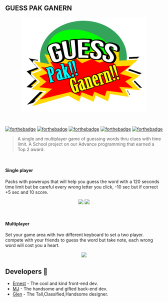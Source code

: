 ## GUESS PAK GANERN

<p align="center"><img src="WindowsFormsApplication7\Resources\pak.png"></p>
</br>

[![forthebadge](http://forthebadge.com/images/badges/made-with-c-sharp.svg)](http://forthebadge.com)   [![forthebadge](http://forthebadge.com/images/badges/built-by-developers.svg)](http://forthebadge.com)  [![forthebadge](http://forthebadge.com/images/badges/check-it-out.svg)](http://forthebadge.com)    [![forthebadge](http://forthebadge.com/images/badges/no-ragrets.svg)](http://forthebadge.com)   [![forthebadge](http://forthebadge.com/images/badges/built-with-love.svg)](http://forthebadge.com)

> A single and multiplayer game of guessing words thru clues with time limit. A School project on our Advance programming  that earned a Top 2 award.

</br>

#### Single player
Packs with powerups that will help you guess the word with a 120 seconds time limit but be careful every wrong letter you click, -10 sec but if correct +5 sec and 10 score.

<p align="center"><img src="screenshots\Resources\1player,png"> <img src="screenshots\Resources\1playerwaley,png"> </p>
</br>

#### Multiplayer
Set your game area with two different keyboard to set a two player. compete with your friends to guess the word but take note, each wrong word will cost you a heart.

<p align="center"><img src="screenshots\Resources\2player,png"> </p>


## Developers :rocket:
- [Ernest](https://github.com/Liess/) - The cool and kind front-end dev.
- [MJ](https://github.com/jhynzar/) - The handsome and gifted back-end dev.
- [Glen]() - The Tall,Classified,Handsome designer.

